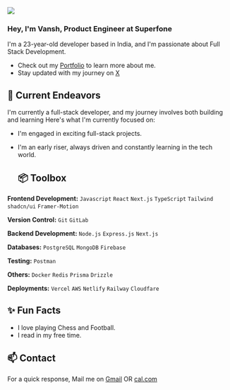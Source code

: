![](https://komarev.com/ghpvc/?username=ThatRandomGuy09)
<br/>
### Hey, I'm Vansh, Product Engineer at Superfone 

I'm a 23-year-old developer based in India, and I'm passionate about Full Stack Development. 

- Check out my [Portfolio](https://vanshvasishtha.vercel.app/) to learn more about me.
- Stay updated with my journey on [X](https://twitter.com/ThatRandomGuy09) 

## 🔭 Current Endeavors 

I'm currently a full-stack developer, and my journey involves both building and learning Here's what I'm currently focused on:
- I'm engaged in exciting full-stack projects.
- I'm an early riser, always driven and constantly learning in the tech world.

  ## 📦 Toolbox

**Frontend Development:**  `Javascript` `React` `Next.js` `TypeScript` `Tailwind` `shadcn/ui` `Framer-Motion`
 
**Version Control:** `Git` `GitLab`

**Backend Development:** `Node.js` `Express.js` `Next.js`  

**Databases:** `PostgreSQL` `MongoDB` `Firebase`

**Testing:**  `Postman`

**Others:** `Docker` `Redis` `Prisma` `Drizzle`

**Deployments:**  `Vercel` `AWS` `Netlify` `Railway` `Cloudfare`


## ✨ Fun Facts 

- I love playing Chess and Football.
- I read in my free time.

## 📫 Contact

 For a quick response, Mail me on [Gmail](vanshhcodes@gmail.com) OR [cal.com](https://cal.com/thatrandomguy09/15min?date=2024-09-10)

 
